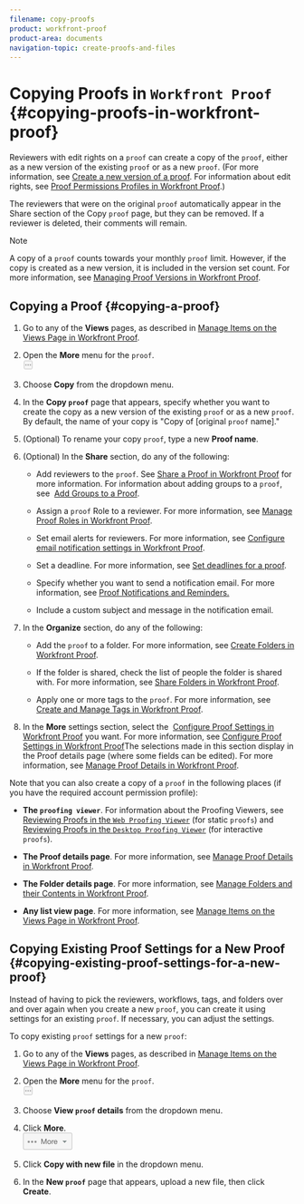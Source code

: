 ```yaml
---
filename: copy-proofs
product: workfront-proof
product-area: documents
navigation-topic: create-proofs-and-files
---
```





# Copying Proofs in `Workfront Proof` {#copying-proofs-in-workfront-proof}

Reviewers with edit rights on a `proof` can create a copy of the `proof`, either as a new version of the existing `proof` or as a new `proof`. (For more information, see [Create a new version of a proof](create-new-version-proof.md). For information about edit rights, see [Proof Permissions Profiles in Workfront Proof](proof-perm-profiles-in-wp.md).)


The reviewers that were on the original `proof` automatically appear in the Share section of the Copy `proof` page, but they can be removed. If a reviewer is deleted, their comments will remain.


>[!NOTE]
>
>A copy of a `proof` counts towards your monthly `proof` limit. However, if the copy is created as a new version, it is included in the version set count. For more information, see [Managing Proof Versions in Workfront Proof](manage-proof-versions.md).




## Copying a Proof {#copying-a-proof}




1. Go to any of the **Views** pages, as described in [Manage Items on the Views Page in Workfront Proof](manage-items-on-views-page.md).

1. Open the **More** menu for the `proof`.  
   ![](assets/more-button-small.png)


1. Choose **Copy** from the dropdown menu.
1. In the **Copy `proof`** page that appears, specify whether you want to create the copy as a new version of the existing `proof` or as a new `proof`.  
   By default, the name of your copy is "Copy of [original `proof` name]."

1. (Optional) To rename your copy `proof`, type a new&nbsp;**Proof name**.

1. (Optional) In the **Share** section, do any of the following: 
    
    
    * Add reviewers to the `proof`. See [Share a Proof in Workfront Proof](share-proof.md) for more information. For information about adding groups to a `proof`, see&nbsp; [Add Groups to a Proof](add-groups.md).
    
    * Assign a `proof` Role to a reviewer. For more information, see [Manage Proof Roles in Workfront Proof](manage-proof-roles.md).
    
    * Set email alerts for reviewers. For more information, see [Configure email notification settings in Workfront Proof](config-email-notification-settings-wp.md).
    * Set a deadline. For more information, see [Set deadlines for a proof](set-deadlines-proof.md).
    * Specify whether you want to send a notification email.&nbsp;For more information, see [Proof Notifications and Reminders.](https://support.workfront.com/hc/en-us/sections/115000920788-Proof-notifications-and-reminders)
    * Include a custom subject and message in the notification email.
    
    

1. In the **Organize** section, do any of the following: 
    
    
    * Add the `proof` to a folder. For more information, see [Create Folders in Workfront Proof](create-folders.md).
    
    * If the folder is shared, check the list of people the folder is shared with. For more information, see [Share Folders in Workfront Proof](share-folders.md).
    * Apply one or more tags to the `proof`. For more information, see [Create and Manage Tags in Workfront Proof](create-and-manage-tags.md).
    
    
    

1. In the **More** settings section, select the&nbsp; [Configure Proof Settings in Workfront Proof](configure-proof-settings.md)&nbsp;you want. For more information, see [Configure Proof Settings in Workfront Proof](configure-proof-settings.md)The selections made in this section display in the Proof details page (where some fields can be edited). For more information, see [Manage Proof Details in Workfront Proof](manage-proof-details.md).



Note that you can also create a copy of a `proof` in the following places (if you have the required account permission profile):



* **The `proofing viewer`**. For information about the Proofing Viewers, see [Reviewing Proofs in the `Web Proofing Viewer`](https://support.workfront.com/hc/en-us/sections/115000275214-Reviewing-Proofs-in-the-Web-Proofing-Viewer) (for static `proofs`) and [Reviewing Proofs in the `Desktop Proofing Viewer`](https://support.workfront.com/hc/en-us/sections/360000686434-Reviewing-Proofs-in-the-Desktop-Proofing-Viewer) (for interactive `proofs`).

* **The Proof details page**. For more information, see [Manage Proof Details in Workfront Proof](manage-proof-details.md).

* **The Folder details page**. For more information, see [Manage Folders and their Contents in Workfront Proof](manage-folders-and-contents.md).

* **Any list view page**. For more information, see [Manage Items on the Views Page in Workfront Proof](manage-items-on-views-page.md).





## Copying Existing Proof Settings for a New Proof {#copying-existing-proof-settings-for-a-new-proof}

Instead of having to pick the reviewers, workflows, tags, and folders over and over again when you create a new `proof`, you can create it using settings for an existing `proof`. If necessary, you can adjust the settings.


To copy existing `proof` settings for a new `proof`:



1. Go to any of the **Views** pages, as described in [Manage Items on the Views Page in Workfront Proof](manage-items-on-views-page.md).

1. Open the **More** menu for the `proof`.  
   ![](assets/more-button-small.png)


1. Choose **View `proof` details**&nbsp;from the dropdown menu.
1. Click **More**.  
   ![More_button_text_version.png](assets/more-button-text-version.png)


1. Click **Copy with new file** in the dropdown menu.
1. In the **New `proof`** page that appears,&nbsp;upload a new file, then click **Create**.



